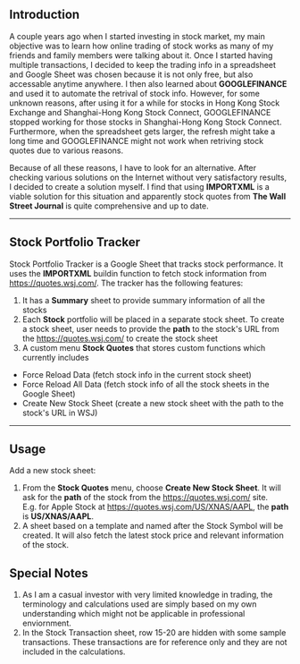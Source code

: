 ## Introduction

A couple years ago when I started investing in stock market, my main objective was to learn how online trading of stock works as many of my friends and family members 
were talking about it. Once I started having multiple transactions, I decided to keep the trading info in a spreadsheet and Google Sheet was chosen because it is not only free, but also
accessable anytime anywhere. I then also learned about **GOOGLEFINANCE** and used it to automate the retrival of stock info.  However, for some unknown reasons, after using it for a while for 
stocks in Hong Kong Stock Exchange and Shanghai-Hong Kong Stock Connect, GOOGLEFINANCE stopped working for those stocks in Shanghai-Hong Kong Stock Connect.  Furthermore, when the spreadsheet gets larger, the refresh might take a long time and 
GOOGLEFINANCE might not work when retriving stock quotes due to various reasons. 

Because of all these reasons, I have to look for an alternative. After checking various solutions on the Internet without very satisfactory results, I decided to 
create a solution myself. I find that using **IMPORTXML** is a viable solution for this situation and apparently stock quotes from **The Wall Street Journal** is quite comprehensive 
and up to date.

---

## Stock Portfolio Tracker

Stock Portfolio Tracker is a Google Sheet that tracks stock performance.  It uses the **IMPORTXML** buildin function to fetch stock information from https://quotes.wsj.com/. The tracker 
has the following features:

1. It has a **Summary** sheet to provide summary information of all the stocks
2. Each **Stock** portfolio will be placed in a separate stock sheet.  To create a stock sheet, user needs to provide the **path** to the stock's URL from the https://quotes.wsj.com/ 
   to create the stock sheet
3. A custom menu **Stock Quotes** that stores custom functions which currently includes

  * Force Reload Data (fetch stock info in the current stock sheet)
  * Force Reload All Data (fetch stock info of all the stock sheets in the Google Sheet)
  * Create New Stock Sheet (create a new stock sheet with the path to the stock's URL in WSJ)

---

## Usage

Add a new stock sheet:

1. From the **Stock Quotes** menu, choose **Create New Stock Sheet**.  It will ask for the **path** of the stock from the https://quotes.wsj.com/ site.  
   E.g. for Apple Stock at https://quotes.wsj.com/US/XNAS/AAPL, the **path** is **US/XNAS/AAPL**.
2. A sheet based on a template and named after the Stock Symbol will be created.  It will also fetch the latest stock price and relevant information of the stock.


## Special Notes

1. As I am a casual investor with very limited knowledge in trading, the terminology and calculations used are simply based on my own understanding which might not be applicable in professional enviornment.
2. In the Stock Transaction sheet, row 15-20 are hidden with some sample transactions. These transactions are for reference only and they are not included in the calculations.
